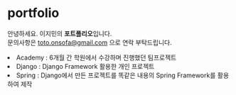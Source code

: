 # portfolio
안녕하세요. 이지민의 <b>포트폴리오</b>입니다.<br>
문의사항은 toto.onsofa@gmail.com 으로 연락 부탁드립니다.
<ui>
  <li>Academy : 6개월 간 학원에서 수강하며 진행했던 팀프로젝트</li>
  <li>Django : Django Framework 활용한 개인 프로젝트</li>
  <li>Spring : Django에서 만든 프로젝트를 똑같은 내용의 Spring Framework를 활용하여 제작</li>
